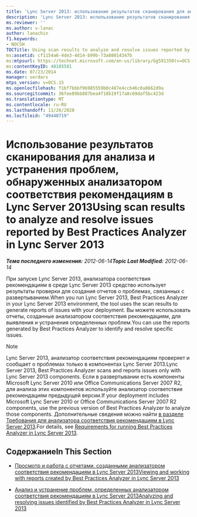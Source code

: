 ```yaml
---
title: 'Lync Server 2013: использование результатов сканирования для анализа и устранения проблем, обнаруженных анализатором соответствия рекомендациям'
description: 'Lync Server 2013: использование результатов сканирования для анализа и устранения проблем, обнаруженных анализатором соответствия рекомендациям.'
ms.reviewer: ''
ms.author: v-lanac
author: lanachin
f1.keywords:
- NOCSH
TOCTitle: Using scan results to analyze and resolve issues reported by Best Practices Analyzer
ms:assetid: cf1154a6-4de3-4d14-b99b-73a88014347b
ms:mtpsurl: https://technet.microsoft.com/en-us/library/Gg591350(v=OCS.15)
ms:contentKeyID: 48185581
ms.date: 07/23/2014
manager: serdars
mtps_version: v=OCS.15
ms.openlocfilehash: f1bf7bbbf96985559b0c487e4ccb46c0a8662d9a
ms.sourcegitcommit: 36fee89bb887bea4f18b19f17a8c69daf5bc423d
ms.translationtype: MT
ms.contentlocale: ru-RU
ms.lasthandoff: 11/26/2020
ms.locfileid: "49440719"
---
```

# <a name="using-scan-results-to-analyze-and-resolve-issues-reported-by-best-practices-analyzer-in-lync-server-2013"></a><span data-ttu-id="af5c4-103">Использование результатов сканирования для анализа и устранения проблем, обнаруженных анализатором соответствия рекомендациям в Lync Server 2013</span><span class="sxs-lookup"><span data-stu-id="af5c4-103">Using scan results to analyze and resolve issues reported by Best Practices Analyzer in Lync Server 2013</span></span>

<div data-xmlns="http://www.w3.org/1999/xhtml">

<div class="topic" data-xmlns="http://www.w3.org/1999/xhtml" data-msxsl="urn:schemas-microsoft-com:xslt" data-cs="https://msdn.microsoft.com/">

<div data-asp="https://msdn2.microsoft.com/asp">



</div>

<div id="mainSection">

<div id="mainBody"><span data-ttu-id="af5c4-104">

<span> </span></span><span class="sxs-lookup"><span data-stu-id="af5c4-104">

<span> </span></span></span>

<span data-ttu-id="af5c4-105">_**Тема последнего изменения:** 2012-06-14_</span><span class="sxs-lookup"><span data-stu-id="af5c4-105">_**Topic Last Modified:** 2012-06-14_</span></span>

<span data-ttu-id="af5c4-106">При запуске Lync Server 2013, анализатора соответствия рекомендациям в среде Lync Server 2013 средство использует результаты проверки для создания отчетов о проблемах, связанных с развертыванием.</span><span class="sxs-lookup"><span data-stu-id="af5c4-106">When you run Lync Server 2013, Best Practices Analyzer in your Lync Server 2013 environment, the tool uses the scan results to generate reports of issues with your deployment.</span></span> <span data-ttu-id="af5c4-107">Вы можете использовать отчеты, созданные анализатором соответствия рекомендациям, для выявления и устранения определенных проблем.</span><span class="sxs-lookup"><span data-stu-id="af5c4-107">You can use the reports generated by Best Practices Analyzer to identify and resolve specific issues.</span></span>

<div>


> [!NOTE]  
> <span data-ttu-id="af5c4-108">Lync Server 2013, анализатор соответствия рекомендациям проверяет и сообщает о проблемах только в компонентах Lync Server 2013.</span><span class="sxs-lookup"><span data-stu-id="af5c4-108">Lync Server 2013, Best Practices Analyzer scans and reports issues only with Lync Server 2013 components.</span></span> <span data-ttu-id="af5c4-109">Если в развертывании есть компоненты Microsoft Lync Server 2010 или Office Communications Server 2007 R2, для анализа этих компонентов используйте анализатор соответствия рекомендациям предыдущей версии.</span><span class="sxs-lookup"><span data-stu-id="af5c4-109">If your deployment includes Microsoft Lync Server 2010 or Office Communications Server 2007 R2 components, use the previous version of Best Practices Analyzer to analyze those components.</span></span> <span data-ttu-id="af5c4-110">Дополнительные сведения можно найти <A href="lync-server-2013-requirements-for-running-best-practices-analyzer.md">в разделе Требования для анализатора соответствия рекомендациям в Lync Server 2013</A>.</span><span class="sxs-lookup"><span data-stu-id="af5c4-110">For details, see <A href="lync-server-2013-requirements-for-running-best-practices-analyzer.md">Requirements for running Best Practices Analyzer in Lync Server 2013</A>.</span></span>



</div>

<div>

## <a name="in-this-section"></a><span data-ttu-id="af5c4-111">Содержание</span><span class="sxs-lookup"><span data-stu-id="af5c4-111">In This Section</span></span>

  - [<span data-ttu-id="af5c4-112">Просмотр и работа с отчетами, созданными анализатором соответствия рекомендациям в Lync Server 2013</span><span class="sxs-lookup"><span data-stu-id="af5c4-112">Viewing and working with reports created by Best Practices Analyzer in Lync Server 2013</span></span>](lync-server-2013-viewing-and-working-with-reports-created-by-best-practices-analyzer.md)

  - [<span data-ttu-id="af5c4-113">Анализ и устранение проблем, определенных анализатором соответствия рекомендациям в Lync Server 2013</span><span class="sxs-lookup"><span data-stu-id="af5c4-113">Analyzing and resolving issues identified by Best Practices Analyzer in Lync Server 2013</span></span>](lync-server-2013-analyzing-and-resolving-issues-identified-by-best-practices-analyzer.md)

<span data-ttu-id="af5c4-114"></div>

</div>

<span> </span>

</div>

</div>

</span><span class="sxs-lookup"><span data-stu-id="af5c4-114"></div>

</div>

<span> </span>

</div>

</div>

</span></span></div>


